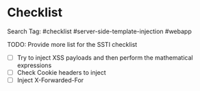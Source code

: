 # Checklist

Search Tag: #checklist #server-side-template-injection #webapp

TODO: Provide more list for the SSTI checklist

- [ ] Try to inject XSS payloads and then perform the mathematical expressions 
- [ ] Check Cookie headers to inject
- [ ] Inject X-Forwarded-For